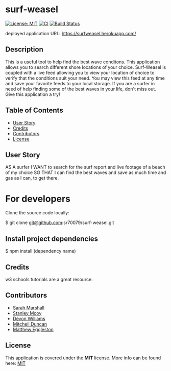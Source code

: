 # surf-weasel
  [![License: MIT](https://img.shields.io/badge/License-MIT-yellow.svg)](https://opensource.org/licenses/MIT) [![CI](https://github.com/sr70079/surf-weasel/actions/workflows/main.yml/badge.svg)](https://github.com/sr70079/surf-weasel/actions/workflows/main.yml) [![Build Status](https://travis-ci.com/sr70079/surf-weasel.svg?branch=main)](https://travis-ci.com/sr70079/surf-weasel)

deployed application URL: https://surfweasel.herokuapp.com/

## Description
This is a useful tool to help find the best wave conditons. This application allows you to search different shore locations of your choice. Surf-Weasel is coupled with a live feed allowing you to view your location of choice to verify that the conditions suit your need. You may view this feed at any time and save your favorite feeds to your local storage. If you are a surfer in need of help finding some of the best waves in your life, don't miss out. Give this application a try!

## Table of Contents
* [User Story](#userstory)
* [Credits](#credits)
* [Contributors](#contributors)
* [License](#License)

## User Story
AS A surfer
I WANT to search for the surf report and live footage of a beach of my choice 
SO THAT I can find the best waves and save as much time and gas as I can, to get there.

# For developers

Clone the source code locally:

$ git clone git@github.com:sr70079/surf-weasel.git

## Install project dependencies
$ npm install (dependency name)

## Credits
w3 schools tutorials are a great resource.

## Contributors
* [Sarah Marshall](https://github.com/sr70079/surf-weasel)
* [Stanley Mcoy](https://github.com/stanleymcoy)
* [Devon Williams](https://github.com/Dwill629)
* [Mitchell Duncan](https://github.com/mdu830)
* [Matthew Eggleston](https://github.com/Callingrapher)

## License  
This application is covered under the **MIT** license. More info can be found here: [MIT](https://opensource.org/licenses/MIT)
